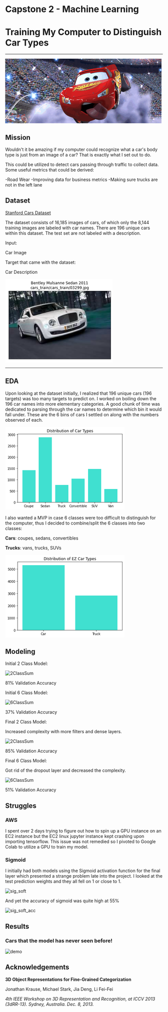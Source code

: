 # Capstone 2 - Machine Learning

# Training My Computer to Distinguish Car Types

-------

![header](./images/header_car.gif)

## Mission

Wouldn't it be amazing if my computer could recognize what a car's body type is just from an image of a car? That is exactly what I set out to do.

This could be utilized to detect cars passing through traffic to collect data. Some useful metrics that could be derived:

-Road Wear
-Improving data for business metrics
-Making sure trucks are not in the left lane

## Dataset

[Stanford Cars Dataset](https://www.kaggle.com/eduardo4jesus/stanford-cars-dataset)

The dataset consists of 16,185 images of cars, of which only the 8,144 training images are labeled with car names. There are 196 unique cars within this dataset. The test set are not labeled with a description. 

Input:

Car Image

Target that came with the dataset: 

Car Description

![sample](./images/data_sample.png)

------

## EDA

Upon looking at the dataset initially, I realized that 196 unique cars (196 targets) was too many targets to predict on. I worked on boiling down the 196 car names into more elementary categories. A good chunk of time was dedicated to parsing through the car names to determine which bin it would fall under. These are the 6 bins of cars I settled on along with the numbers observed of each.

![6class](./images/Car_Type_Distribution.png)

I also wanted a MVP in case 6 classes were too difficult to distinguish for the computer, thus I decided to combine/split the 6 classes into two classes:

**Cars**: coupes, sedans, convertibles 

**Trucks**: vans, trucks, SUVs

![2Class](./images/EZ_Type_Distribution.png)

## Modeling

Initial 2 Class Model:

![2ClassSum]('./images/480k281.JPG')

81% Validation Accuracy

Initial 6 Class Model:

![6ClassSum]('./images/3_7mil637.JPG')

37% Validation Accuracy

Final 2 Class Model:

Increased complexity with more filters and dense layers.

![2ClassSum]('./images/1_4mil285.JPG')

85% Validation Accuracy

Final 6 Class Model:

Got rid of the dropout layer and decreased the complexity.

![6ClassSum]('./images/2mil651.JPG')

51% Validation Accuracy

## Struggles

### AWS

I spent over 2 days trying to figure out how to spin up a GPU instance on an EC2 instance but the EC2 linux jupyter instance kept crashing upon importing tensorflow. This issue was not remedied so I pivoted to Google Colab to utilize a GPU to train my model.

### Sigmoid

I initially had both models using the Sigmoid activation function for the final layer which presented a strange problem late into the project. I looked at the test prediction weights and they all fell on 1 or close to 1.

![sig_soft]('./images/sig_vs_softmax_output.jpg')

And yet the accuracy of sigmoid was quite high at 55% 

![sig_soft_acc]('./images/sig_vs_softmax_acc.jpg')


## Results

### Cars that the model has never seen before!

![demo]('./images/Cars_demo.jpg')


## Acknowledgements

**3D Object Representations for Fine-Grained Categorization**

Jonathan Krause, Michael Stark, Jia Deng, Li Fei-Fei

*4th IEEE Workshop on 3D Representation and Recognition, at ICCV 2013 (3dRR-13). Sydney, Australia. Dec. 8, 2013.*
